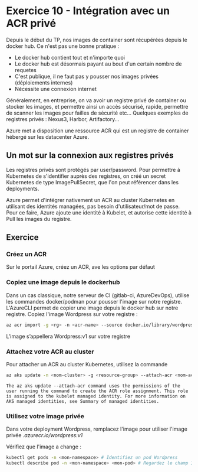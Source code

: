 # Exercice 10 - Intégration avec un ACR privé

Depuis le début du TP, nos images de container sont récupérées depuis le docker hub. Ce n'est pas une bonne pratique :
* Le docker hub contient tout et n'importe quoi
* Le docker hub est désormais payant au bout d'un certain nombre de requetes
* C'est publique, il ne faut pas y pousser nos images privées (déploiements internes)
* Nécessite une connexion internet

Généralement, en entreprise, on va avoir un registre privé de container ou stocker les images, et permettre ainsi un accès sécurisé, rapide, permettre de scanner les images pour failles de sécurité etc... Quelques exemples de registres privés : Nexus3, Harbor, Artifactory...

Azure met a disposition une ressource ACR qui est un registre de container hébergé sur les datacenter Azure.

## Un mot sur la connexion aux registres privés

Les registres privés sont protégés par user/password. Pour permettre à Kubernetes de s'identifier auprès des registres, on créé un secret Kubernetes de type ImagePullSecret, que l'on peut référencer dans les deployments.

Azure permet d'intégrer nativement un ACR au cluster Kubernetes en utilisant des identités managées, pas besoin d'utilisateur/mot de passe. Pour ce faire, Azure ajoute une identité à Kubelet, et autorise cette identité à Pull les images du registre.

## Exercice

### Créez un ACR

Sur le portail Azure, créez un ACR, ave les options par défaut

### Copiez une image depuis le dockerhub

Dans un cas classique, notre serveur de CI (gitlab-ci, AzureDevOps), utilise les commandes docker/podman pour pousser l'image sur notre registre. L'AzureCLI permet de copier une image depuis le docker hub sur notre registre. Copiez l'image Wordpress sur votre registre :

```bash
az acr import -g <rg> -n <acr-name> --source docker.io/library/wordpress:latest --image wordpress:v1
```

L'image s’appellera Wordpress:v1 sur votre registre

### Attachez votre ACR au cluster

Pour attacher un ACR au cluster Kubernetes, utilisez la commande 

```bash
az aks update -n <nom-cluster> -g <resource-group> --attach-acr <nom-acr>
```

```
The az aks update --attach-acr command uses the permissions of the user running the command to create the ACR role assignment. This role is assigned to the kubelet managed identity. For more information on AKS managed identities, see Summary of managed identities.
```

### Utilisez votre image privée

Dans votre deployment Wordpress, remplacez l'image pour utiliser l'image privée *<nom-registre>.azurecr.io/wordpress:v1*

Vérifiez que l'image a change :

```bash
kubectl get pods -n <mon-namespace> # Identifiez un pod Wordpress
kubectl describe pod -n <mon-namespace> <mon-pod> # Regardez le champ Image
```